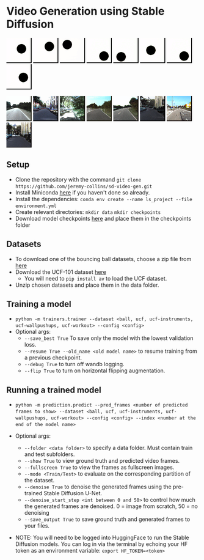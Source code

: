 # Video Generation using Stable Diffusion
![generated video](https://github.com/jeremy-collins/sd-video-gen/blob/b5842d92f4189e4765394614808e9c4487bd1003/gifs/ball_1.gif)
![generated video](https://github.com/jeremy-collins/sd-video-gen/blob/b5842d92f4189e4765394614808e9c4487bd1003/gifs/ball_2.gif)
![generated video](https://github.com/jeremy-collins/sd-video-gen/blob/b5842d92f4189e4765394614808e9c4487bd1003/gifs/ball_3.gif)
![generated video](https://github.com/jeremy-collins/sd-video-gen/blob/b5842d92f4189e4765394614808e9c4487bd1003/gifs/ball_4.gif)
![generated video](https://github.com/jeremy-collins/sd-video-gen/blob/b5842d92f4189e4765394614808e9c4487bd1003/gifs/ball_5.gif)
![generated video](https://github.com/jeremy-collins/sd-video-gen/blob/b5842d92f4189e4765394614808e9c4487bd1003/gifs/ball_6.gif)
![generated video](https://github.com/jeremy-collins/sd-video-gen/blob/b5842d92f4189e4765394614808e9c4487bd1003/gifs/ball_7.gif)
![generated video](https://github.com/jeremy-collins/sd-video-gen/blob/b5842d92f4189e4765394614808e9c4487bd1003/gifs/ball_8.gif) <br>

![generated video](https://github.com/jeremy-collins/sd-video-gen/blob/b5842d92f4189e4765394614808e9c4487bd1003/gifs/kitti_0.gif)
![generated video](https://github.com/jeremy-collins/sd-video-gen/blob/b5842d92f4189e4765394614808e9c4487bd1003/gifs/kitti_1.gif)
![generated video](https://github.com/jeremy-collins/sd-video-gen/blob/b5842d92f4189e4765394614808e9c4487bd1003/gifs/kitti_2.gif)
![generated video](https://github.com/jeremy-collins/sd-video-gen/blob/b5842d92f4189e4765394614808e9c4487bd1003/gifs/kitti_3.gif)
![generated video](https://github.com/jeremy-collins/sd-video-gen/blob/b5842d92f4189e4765394614808e9c4487bd1003/gifs/kitti_4.gif)
![generated video](https://github.com/jeremy-collins/sd-video-gen/blob/b5842d92f4189e4765394614808e9c4487bd1003/gifs/kitti_5.gif)
![generated video](https://github.com/jeremy-collins/sd-video-gen/blob/b5842d92f4189e4765394614808e9c4487bd1003/gifs/kitti_6.gif)
![generated video](https://github.com/jeremy-collins/sd-video-gen/blob/b5842d92f4189e4765394614808e9c4487bd1003/gifs/kitti_7.gif)

## Setup
- Clone the repository with the command `git clone https://github.com/jeremy-collins/sd-video-gen.git`
- Install Miniconda [here](https://docs.conda.io/en/latest/miniconda.html) if you haven't done so already.
- Install the dependencies: `conda env create --name ls_project --file environment.yml`
- Create relevant directories: `mkdir data` `mkdir checkpoints`
- Download model checkpoints [here](https://1drv.ms/f/s!AjebifpxoPl5hOI9yIMYXsfcMPyhUw?e=yJpux1) and place them in the checkpoints folder

## Datasets
- To download one of the bouncing ball datasets, choose a zip file from [here](https://1drv.ms/f/s!AjebifpxoPl5hOI-NIz5Cwe5txUGuw?e=pVUQQr)
- Download the UCF-101 dataset [here](https://www.crcv.ucf.edu/data/UCF101/UCF101.rar)
  - You will need to `pip install av` to load the UCF dataset.
- Unzip chosen datasets and place them in the data folder.

## Training a model
- `python -m trainers.trainer --dataset <ball, ucf, ucf-instruments, ucf-wallpushups, ucf-workout> --config <config>`
- Optional args:
  - `--save_best True` To save only the model with the lowest validation loss.
  - `--resume True --old_name <old model name>` to resume training from a previous checkpoint.
  - `--debug True` to turn off wandb logging.
  - `--flip True` to turn on horizontal flipping augmentation.
## Running a trained model
- `python -m prediction.predict --pred_frames <number of predicted frames to show> --dataset <ball, ucf, ucf-instruments, ucf-wallpushups, ucf-workout> --config <config> --index <number at the end of the model name>`
- Optional args:
  - `--folder <data folder>` to specify a data folder. Must contain train and test subfolders.
  - `--show True` to view ground truth and predicted video frames.
  - `--fullscreen True` to view the frames as fullscreen images.
  - `--mode <Train/Test>` to evaluate on the corresponding partition of the dataset.
  - `--denoise True` to denoise the generated frames using the pre-trained Stable Diffusion U-Net.
  - `--denoise_start_step <int between 0 and 50>` to control how much the generated frames are denoised. 0 = image from scratch, 50 = no denoising
  - `--save_output True` to save ground truth and generated frames to your files.
  
- NOTE: You will need to be logged into HuggingFace to run the Stable Diffusion models. You can log in via the terminal by echoing your HF token as an environment variable: `export HF_TOKEN=<token>`
